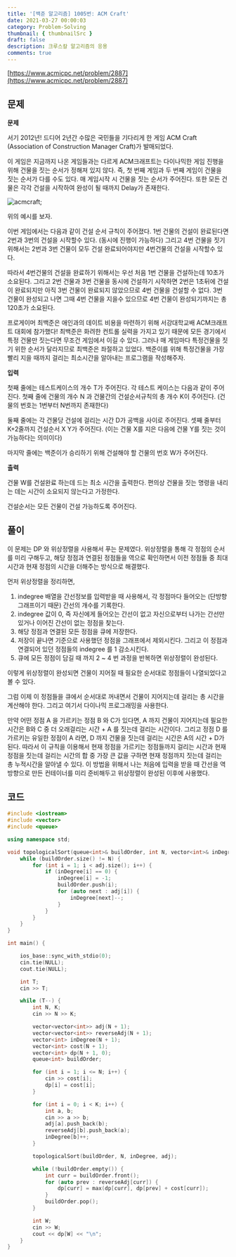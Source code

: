 ```yaml
---
title: '[백준 알고리즘] 1005번: ACM Craft'
date: 2021-03-27 00:00:03
category: Problem-Solving
thumbnail: { thumbnailSrc }
draft: false
description: 크루스칼 알고리즘의 응용
comments: true
---
```


[https://www.acmicpc.net/problem/2887](https://www.acmicpc.net/problem/2887)

## 문제

**문제**<br>

서기 2012년! 드디어 2년간 수많은 국민들을 기다리게 한 게임 ACM Craft (Association of Construction Manager Craft)가 발매되었다.

이 게임은 지금까지 나온 게임들과는 다르게 ACM크래프트는 다이나믹한 게임 진행을 위해 건물을 짓는 순서가 정해져 있지 않다. 즉, 첫 번째 게임과 두 번째 게임이 건물을 짓는 순서가 다를 수도 있다. 매 게임시작 시 건물을 짓는 순서가 주어진다. 또한 모든 건물은 각각 건설을 시작하여 완성이 될 때까지 Delay가 존재한다.

![acmcraft](https://www.acmicpc.net/upload/201003/star.JPG);

위의 예시를 보자.

이번 게임에서는 다음과 같이 건설 순서 규칙이 주어졌다. 1번 건물의 건설이 완료된다면 2번과 3번의 건설을 시작할수 있다. (동시에 진행이 가능하다) 그리고 4번 건물을 짓기 위해서는 2번과 3번 건물이 모두 건설 완료되어야지만 4번건물의 건설을 시작할수 있다.

따라서 4번건물의 건설을 완료하기 위해서는 우선 처음 1번 건물을 건설하는데 10초가 소요된다. 그리고 2번 건물과 3번 건물을 동시에 건설하기 시작하면 2번은 1초뒤에 건설이 완료되지만 아직 3번 건물이 완료되지 않았으므로 4번 건물을 건설할 수 없다. 3번 건물이 완성되고 나면 그때 4번 건물을 지을수 있으므로 4번 건물이 완성되기까지는 총 120초가 소요된다.

프로게이머 최백준은 애인과의 데이트 비용을 마련하기 위해 서강대학교배 ACM크래프트 대회에 참가했다! 최백준은 화려한 컨트롤 실력을 가지고 있기 때문에 모든 경기에서 특정 건물만 짓는다면 무조건 게임에서 이길 수 있다. 그러나 매 게임마다 특정건물을 짓기 위한 순서가 달라지므로 최백준은 좌절하고 있었다. 백준이를 위해 특정건물을 가장 빨리 지을 때까지 걸리는 최소시간을 알아내는 프로그램을 작성해주자.

**입력**<br>

첫째 줄에는 테스트케이스의 개수 T가 주어진다. 각 테스트 케이스는 다음과 같이 주어진다. 첫째 줄에 건물의 개수 N 과 건물간의 건설순서규칙의 총 개수 K이 주어진다. (건물의 번호는 1번부터 N번까지 존재한다)

둘째 줄에는 각 건물당 건설에 걸리는 시간 D가 공백을 사이로 주어진다. 셋째 줄부터 K+2줄까지 건설순서 X Y가 주어진다. (이는 건물 X를 지은 다음에 건물 Y를 짓는 것이 가능하다는 의미이다)

마지막 줄에는 백준이가 승리하기 위해 건설해야 할 건물의 번호 W가 주어진다.

**출력**<br>

건물 W를 건설완료 하는데 드는 최소 시간을 출력한다. 편의상 건물을 짓는 명령을 내리는 데는 시간이 소요되지 않는다고 가정한다.

건설순서는 모든 건물이 건설 가능하도록 주어진다.

## 풀이

이 문제는 DP 와 위상정렬을 사용해서 푸는 문제였다. 위상정렬을 통해 각 정점의 순서를 미리 구해두고, 해당 정점과 연결된 정점들을 역으로 확인하면서 이전 정점들 중 최대 시간과 현재 정점의 시간을 더해주는 방식으로 해결했다.

먼저 위상정렬을 정리하면,

1. indegree 배열을 간선정보를 입력받을 때 사용해서, 각 정점마다 들어오는 (단방향 그래프이기 때문) 간선의 개수를 기록한다.
2. indegree 값이 0, 즉 자신에게 들어오는 간선이 없고 자신으로부터 나가는 간선만 있거나 이어진 간선이 없는 정점을 찾는다.
3. 해당 정점과 연결된 모든 정점을 큐에 저장한다.
4. 저장이 끝나면 기준으로 사용했던 정점을 그래프에서 제외시킨다. 그리고 이 정점과 연결되어 있던 정점들의 indegree 를 1 감소시킨다.
5. 큐에 모든 정점이 담길 때 까지 2 ~ 4 번 과정을 반복하면 위상정렬이 완성된다.

이렇게 위상정렬이 완성되면 건물이 지어질 때 필요한 순서대로 정점들이 나열되었다고 볼 수 있다.

그럼 이제 이 정점들을 큐에서 순서대로 꺼내면서 건물이 지어지는데 걸리는 총 시간을 계산해야 한다. 그리고 여기서 다이나믹 프로그래밍을 사용한다.

만약 어떤 정점 A 을 가르키는 정점 B 와 C가 있다면, A 까지 건물이 지어지는데 필요한 시간은 B와 C 중 더 오래걸리는 시간 + A 를 짓는데 걸리는 시간이다. 그리고 정점 D 를 가르키는 유일한 정점이 A 라면, D 까지 건물을 짓는데 걸리는 시간은 A의 시간 + D가 된다. 따라서 이 규칙을 이용해서 현재 정점을 가르키는 정점들까지 걸리는 시간과 현재 정점을 짓는데 걸리는 시간의 합 중 가장 큰 값을 구하면 현재 정점까지 짓는데 걸리는 총 누적시간을 알아낼 수 있다. 이 방법을 위해서 나는 처음에 입력을 받을 때 간선을 역방향으로 만든 컨테이너를 미리 준비해두고 위상정렬이 완성된 이후에 사용했다.

## 코드

```cpp
#include <iostream>
#include <vector>
#include <queue>

using namespace std;

void topologicalSort(queue<int>& buildOrder, int N, vector<int>& inDegree, vector<vector<int>>& adj) {
    while (buildOrder.size() != N) {
        for (int i = 1; i < adj.size(); i++) {
            if (inDegree[i] == 0) {
                inDegree[i] = -1;
                buildOrder.push(i);
                for (auto next : adj[i]) {
                    inDegree[next]--;
                }
            }
        }
    }
}

int main() {

    ios_base::sync_with_stdio(0);
    cin.tie(NULL);
    cout.tie(NULL);

    int T;
    cin >> T;

    while (T--) {
        int N, K;
        cin >> N >> K;

        vector<vector<int>> adj(N + 1);
        vector<vector<int>> reverseAdj(N + 1);
        vector<int> inDegree(N + 1);
        vector<int> cost(N + 1);
        vector<int> dp(N + 1, 0);
        queue<int> buildOrder;

        for (int i = 1; i <= N; i++) {
            cin >> cost[i];
            dp[i] = cost[i];
        }

        for (int i = 0; i < K; i++) {
            int a, b;
            cin >> a >> b;
            adj[a].push_back(b);
            reverseAdj[b].push_back(a);
            inDegree[b]++;
        }

        topologicalSort(buildOrder, N, inDegree, adj);

        while (!buildOrder.empty()) {
            int curr = buildOrder.front();
            for (auto prev : reverseAdj[curr]) {
                dp[curr] = max(dp[curr], dp[prev] + cost[curr]);
            }
            buildOrder.pop();
        }

        int W;
        cin >> W;
        cout << dp[W] << "\n";
    }
}

```
